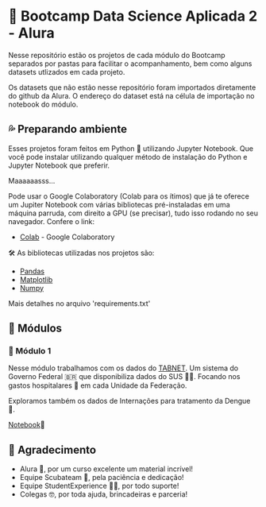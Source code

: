 # :diving_mask: Bootcamp Data Science Aplicada 2 - Alura 
Nesse repositório estão os projetos de cada módulo do Bootcamp separados por pastas para facilitar o acompanhamento, bem como alguns datasets utlizados em cada projeto.

Os datasets que não estão nesse repositório foram importados diretamente do github da Alura. O endereço do dataset está na célula de importação no notebook do módulo.


## :sweat_drops: Preparando ambiente
Esses projetos foram feitos em Python :snake: utilizando Jupyter Notebook. Que você pode instalar utilizando qualquer método de instalação do Python e Jupyter Notebook que preferir. 

Maaaaaasss...

Pode usar o Google Colaboratory (Colab para os ítimos) que já te oferece um Jupiter Notebook com várias bibliotecas pré-instaladas em uma máquina parruda, com direito a GPU (se precisar), tudo isso rodando no seu navegador. Confere o link: 
* [Colab](https://colab.research.google.com) - Google Colaboratory

🛠️ As bibliotecas utilizadas nos projetos são:
* [Pandas](https://pandas.pydata.org/pandas-docs/stable/index.html)
* [Matplotlib](https://matplotlib.org)
* [Numpy](https://numpy.org)

Mais detalhes no arquivo 'requirements.txt'

## :scroll: Módulos
### :money_with_wings: Módulo 1
Nesse módulo trabalhamos com os dados do [TABNET](http://tabnet.datasus.gov.br). Um sistema do Governo Federal 🇧🇷 que disponibiliza dados do SUS :woman_health_worker:. Focando nos gastos hospitalares :hospital: em cada Unidade da Federação.

Exploramos também os dados de Internações para tratamento da Dengue :mosquito:.

[Notebook](https://colab.research.google.com/drive/1dis9uwwcYwJ_Cc8kKhfQVpRFOci1izCU?usp=sharing):notebook:
## 🎁 Agradecimento

* Alura :blue_heart:, por um curso excelente um material incrível!
* Equipe Scubateam :diving_mask:, pela paciência e dedicação! 
* Equipe StudentExperience :man_student:, por todo suporte!
* Colegas 🤓, por toda ajuda, brincadeiras e parceria!
